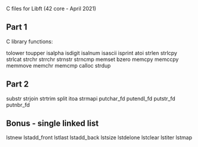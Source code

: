 C files for Libft (42 core - April 2021)

Part 1
----------------------------
C library functions:

tolower
toupper
isalpha
isdigit
isalnum
isascii
isprint
atoi
strlen
strlcpy
strlcat
strchr
strrchr
strnstr
strncmp
memset
bzero
memcpy
memccpy
memmove
memchr
memcmp
calloc
strdup

Part 2
--------------------------
substr
strjoin
strtrim
split
itoa
strmapi
putchar_fd
putendl_fd
putstr_fd
putnbr_fd

Bonus - single linked list
--------------------------
lstnew
lstadd_front
lstlast
lstadd_back
lstsize
lstdelone
lstclear
lstiter
lstmap

